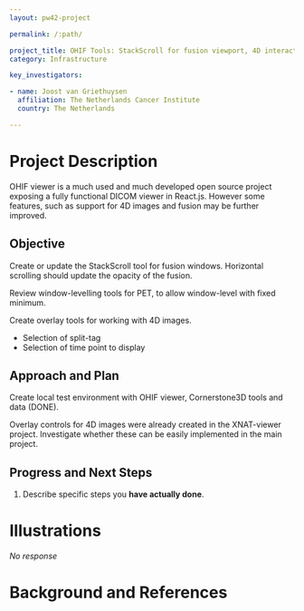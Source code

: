 ```yaml
---
layout: pw42-project

permalink: /:path/

project_title: OHIF Tools: StackScroll for fusion viewport, 4D interaction
category: Infrastructure

key_investigators:

- name: Joost van Griethuysen
  affiliation: The Netherlands Cancer Institute
  country: The Netherlands

---
```


# Project Description

<!-- Add a short paragraph describing the project. -->

OHIF viewer is a much used and much developed open source project exposing a fully functional DICOM viewer in React.js.
However some features, such as support for 4D images and fusion may be further improved.

## Objective

<!-- Describe here WHAT you would like to achieve (what you will have as end result). -->

Create or update the StackScroll tool for fusion windows.
Horizontal scrolling should update the opacity of the fusion.

Review window-levelling tools for PET, to allow window-level with
fixed minimum.

Create overlay tools for working with 4D images.
- Selection of split-tag
- Selection of time point to display

## Approach and Plan

<!-- Describe here HOW you would like to achieve the objectives stated above. -->

Create local test environment with OHIF viewer, Cornerstone3D tools and data (DONE).

Overlay controls for 4D images were already created in the XNAT-viewer project.
Investigate whether these can be easily implemented in the main project.


## Progress and Next Steps

<!-- Update this section as you make progress, describing of what you have ACTUALLY DONE.
     If there are specific steps that you could not complete then you can describe them here, too. -->


1. Describe specific steps you **have actually done**.




# Illustrations

<!-- Add pictures and links to videos that demonstrate what has been accomplished. -->


_No response_



# Background and References

<!-- If you developed any software, include link to the source code repository.
     If possible, also add links to sample data, and to any relevant publications. -->


